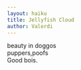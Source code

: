 ```yaml
---
layout: haiku
title: Jellyfish Cloud
author: Valerdi
---
```


beauty in doggos<br>
puppers,poofs<br>
Good bois.<br>

